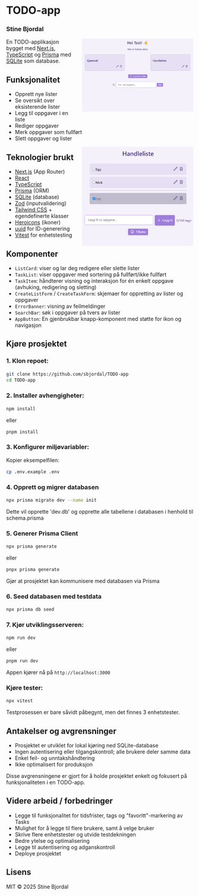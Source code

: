 # TODO-app
### **Stine Bjordal**

<div style="float: right; margin-left: 20px;">
    <img src="public/images/dashboard.png" alt="Skjermbilde av dashboard" width="300"/>
</div>

En TODO-applikasjon bygget med [Next.js](https://nextjs.org/), [TypeScript](https://www.typescriptlang.org/) og [Prisma](https://www.prisma.io/) med [SQLite](https://www.sqlite.org/) som database.  


## Funksjonalitet

- Opprett nye lister  
- Se oversikt over eksisterende lister  
- Legg til oppgaver i en liste  
- Rediger oppgaver  
- Merk oppgaver som fullført  
- Slett oppgaver og lister 

<div style="float: right; margin-left: 20px;">
    <img src="public/images/listpage.png" alt="Skjermbilde av listpage" width="300"/>
</div>

## Teknologier brukt
- [Next.js](https://nextjs.org/) (App Router)  
- [React](https://react.dev/)  
- [TypeScript](https://www.typescriptlang.org/)  
- [Prisma](https://www.prisma.io/) (ORM)  
- [SQLite](https://www.sqlite.org/) (database)  
- [Zod](https://zod.dev/) (inputvalidering)  
- [Tailwind CSS](https://tailwindcss.com/) + egendefinerte klasser  
- [Heroicons](https://heroicons.com/) (ikoner)  
- [uuid](https://www.npmjs.com/package/uuid) for ID-generering
- [Vitest](https://vitest.dev/) for enhetstesting

## Komponenter
- `ListCard`: viser og lar deg redigere eller slette lister  
- `TaskList`: viser oppgaver med sortering på fullført/ikke fullført
- `TaskItem`: håndterer visning og interaksjon for én enkelt oppgave (avhuking, redigering og sletting)
- `CreateListForm` / `CreateTaskForm`: skjemaer for oppretting av lister og oppgaver  
- `ErrorBanner`: visning av feilmeldinger  
- `SearchBar`: søk i oppgaver på tvers av lister
- `AppButton`: En gjenbrukbar knapp-komponent med støtte for ikon og navigasjon

## Kjøre prosjektet
### 1. **Klon repoet:**
```bash 
git clone https://github.com/sbjordal/TODO-app
cd TODO-app
```
### 2. **Installer avhengigheter:**
```bash 
npm install
```
eller 
```bash 
pnpm install
```
### 3. **Konfigurer miljøvariabler:**
Kopier eksempelfilen: 
```bash 
cp .env.example .env
```  
### 4. **Opprett og migrer databasen**
```bash 
npx prisma migrate dev --name init
```
Dette vil opprette 'dev.db' og opprette alle tabellene i databasen i henhold til schema.prisma
### 5. **Generer Prisma Client**
```bash 
npx prisma generate
``` 
eller 
```bash 
pnpx prisma generate
``` 
Gjør at prosjektet kan kommunisere med databasen via Prisma
### 6. **Seed databasen med testdata**
```bash 
npx prisma db seed
```
### 7. **Kjør utviklingsserveren**: 
```bash 
npm run dev
``` 
eller 
```bash
pnpm run dev
``` 
Appen kjører nå på `http://localhost:3000`

### Kjøre tester:
```bash 
npx vitest 
```
Testprosessen er bare såvidt påbegynt, men det finnes 3 enhetstester.
## Antakelser og avgrensninger
- Prosjektet er utviklet for lokal kjøring ned SQLite-database
- Ingen autentisering eller tilgangskontroll; alle brukere deler samme data
- Enkel feil- og unntakshåndtering
- Ikke optimalisert for produksjon

Disse avgrensningene er gjort for å holde prosjektet enkelt og fokusert på funksjonaliteten i en TODO-app.

## Videre arbeid / forbedringer
- Legge til funksjonalitet for tidsfrister, tags og "favoritt"-markering av Tasks
- Mulighet for å legge til flere brukere, samt å velge bruker
- Skrive flere enhetstester og utvide testdekningen
- Bedre ytelse og optimalisering
- Legge til autentisering og adganskontroll
- Deploye prosjektet

## Lisens

MIT © 2025 Stine Bjordal